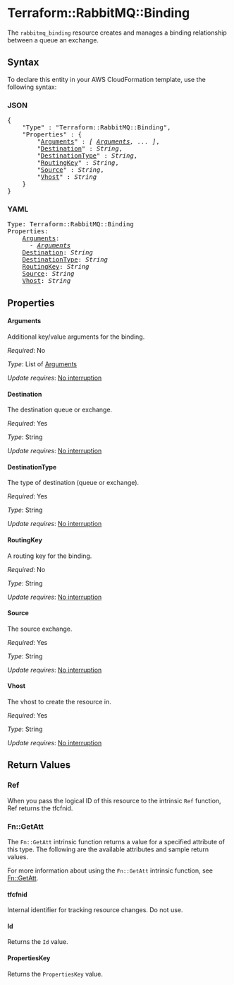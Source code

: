 # Terraform::RabbitMQ::Binding

The ``rabbitmq_binding`` resource creates and manages a binding relationship
between a queue an exchange.

## Syntax

To declare this entity in your AWS CloudFormation template, use the following syntax:

### JSON

<pre>
{
    "Type" : "Terraform::RabbitMQ::Binding",
    "Properties" : {
        "<a href="#arguments" title="Arguments">Arguments</a>" : <i>[ <a href="arguments.md">Arguments</a>, ... ]</i>,
        "<a href="#destination" title="Destination">Destination</a>" : <i>String</i>,
        "<a href="#destinationtype" title="DestinationType">DestinationType</a>" : <i>String</i>,
        "<a href="#routingkey" title="RoutingKey">RoutingKey</a>" : <i>String</i>,
        "<a href="#source" title="Source">Source</a>" : <i>String</i>,
        "<a href="#vhost" title="Vhost">Vhost</a>" : <i>String</i>
    }
}
</pre>

### YAML

<pre>
Type: Terraform::RabbitMQ::Binding
Properties:
    <a href="#arguments" title="Arguments">Arguments</a>: <i>
      - <a href="arguments.md">Arguments</a></i>
    <a href="#destination" title="Destination">Destination</a>: <i>String</i>
    <a href="#destinationtype" title="DestinationType">DestinationType</a>: <i>String</i>
    <a href="#routingkey" title="RoutingKey">RoutingKey</a>: <i>String</i>
    <a href="#source" title="Source">Source</a>: <i>String</i>
    <a href="#vhost" title="Vhost">Vhost</a>: <i>String</i>
</pre>

## Properties

#### Arguments

Additional key/value arguments for the binding.

_Required_: No

_Type_: List of <a href="arguments.md">Arguments</a>

_Update requires_: [No interruption](https://docs.aws.amazon.com/AWSCloudFormation/latest/UserGuide/using-cfn-updating-stacks-update-behaviors.html#update-no-interrupt)

#### Destination

The destination queue or exchange.

_Required_: Yes

_Type_: String

_Update requires_: [No interruption](https://docs.aws.amazon.com/AWSCloudFormation/latest/UserGuide/using-cfn-updating-stacks-update-behaviors.html#update-no-interrupt)

#### DestinationType

The type of destination (queue or exchange).

_Required_: Yes

_Type_: String

_Update requires_: [No interruption](https://docs.aws.amazon.com/AWSCloudFormation/latest/UserGuide/using-cfn-updating-stacks-update-behaviors.html#update-no-interrupt)

#### RoutingKey

A routing key for the binding.

_Required_: No

_Type_: String

_Update requires_: [No interruption](https://docs.aws.amazon.com/AWSCloudFormation/latest/UserGuide/using-cfn-updating-stacks-update-behaviors.html#update-no-interrupt)

#### Source

The source exchange.

_Required_: Yes

_Type_: String

_Update requires_: [No interruption](https://docs.aws.amazon.com/AWSCloudFormation/latest/UserGuide/using-cfn-updating-stacks-update-behaviors.html#update-no-interrupt)

#### Vhost

The vhost to create the resource in.

_Required_: Yes

_Type_: String

_Update requires_: [No interruption](https://docs.aws.amazon.com/AWSCloudFormation/latest/UserGuide/using-cfn-updating-stacks-update-behaviors.html#update-no-interrupt)

## Return Values

### Ref

When you pass the logical ID of this resource to the intrinsic `Ref` function, Ref returns the tfcfnid.

### Fn::GetAtt

The `Fn::GetAtt` intrinsic function returns a value for a specified attribute of this type. The following are the available attributes and sample return values.

For more information about using the `Fn::GetAtt` intrinsic function, see [Fn::GetAtt](https://docs.aws.amazon.com/AWSCloudFormation/latest/UserGuide/intrinsic-function-reference-getatt.html).

#### tfcfnid

Internal identifier for tracking resource changes. Do not use.

#### Id

Returns the <code>Id</code> value.

#### PropertiesKey

Returns the <code>PropertiesKey</code> value.

